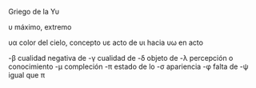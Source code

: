 Griego de la Υυ

υ máximo, extremo

υα color del cielo, concepto
υε acto de
υι hacia
υω en acto

-β cualidad negativa de
-γ cualidad de
-δ objeto de
-λ percepción o conocimiento
-μ compleción
-π estado de lo
-σ apariencia
-φ falta de
-ψ igual que π